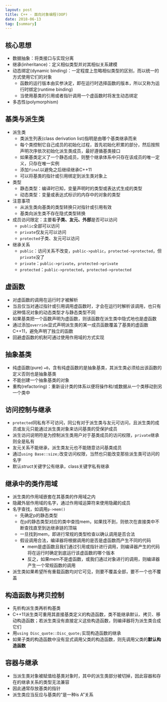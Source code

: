```yaml
---
layout: post
title: C++ - 面向对象编程(OOP)
date: 2018-06-13
tag: [summary]
---
```


## 核心思想
* 数据抽象：将类接口与实现分离
* 继承(inheritance)：定义相似类型并对其相似关系建模
* 动态绑定(dynamic binding)：一定程度上忽略相似类型的区别，而以统一的方式使用它们的对象
	* 函数的运行版本由实参决定，即在运行时选择函数的版本，所以又称为运行时绑定(runtime binding)
	* 当使用基类的引用或者指针调用一个虚函数时将发生动态绑定
* 多态性(polymorphism)

## 基类与派生类
* 派生类
	* 类派生列表(class derivation list)指明是由哪个基类继承而来
	* 每个类控制它自己成员的初始化过程，首先初始化积累的部分，然后按照声明次序依次初始化派生类成员，最好遵循基类接口
	* 如果基类定义了一个静态成员，则整个继承体系中只存在该成员的唯一定义，只存在唯一实例
	* 添加`final`以避免之后继续继承C++11
	* 可以将基类的指针或引用绑定到派生类对象上
* 类型
	* 静态类型：编译时已知，变量声明时的类型或表达式生成的类型
	* 动态类型：变量或表达式标识的内存中的对象的类型
* 注意事项
	* 从派生类向基类的类型转换只对指针或引用有效
	* 基类向派生类不存在隐式类型转换
* 成员访问限定：主要看**子类、友元、外部**是否可以访问
	* `public`全部可以访问
	* `private`仅友元可以访问
	* `protected`子类、友元可以访问
* 继承关系
	* `public`：访问关系不改变，`public->public`，`protected->protected`，但`private`没了
	* `private`：`public->private`，`protected->private`
	* `protected`：`public->protected`，`protected->protected`

## 虚函数
* 对虚函数的调用在运行时才被解析
* 当且仅当对通过指针或引用调用虚函数时，才会在运行时解析该调用，也只有这种情况对象的动态类型才与静态类型不同
* 如果基类把一个函数声明为虚函数，则该函数在派生类中隐式地也是虚函数
* 通过添加`override`显式声明派生类的某一成员函数覆盖了基类的虚函数C++11，避免声明了独立的函数
* 回避虚函数的机制可通过使用作用域的方式实现

## 抽象基类
* 纯虚函数(pure) `=0`，含有纯虚函数的是抽象基类，其派生类必须给出该函数的定义否则也是抽象基类
* 不能创建一个抽象基类的对象
* 重构(refactoring)：重新设计类的体系以便将操作和/或数据从一个类移动到另一个类中

## 访问控制与继承
* `protected`同私有不可访问，同公有对于派生类与友元可访问，且派生类的成员或友元只能通过派生类对象来访问基类的受保护成员
* 派生访问说明符是为控制派生类用户对于基类成员的访问权限，`private`继承则全是私有
* 友元关系不能继承，派生类友元也不能随意访问基类成员
* 通过`using Base::size;`改变访问权限，当然也只能改变那些派生类可访问的名字
* 默认struct关键字公有继承，class关键字私有继承

## 继承中的类作用域
* 派生类的作用域嵌套在其基类的作用域之内
* 隐藏外层作用域的名字，通过作用域运算符来使用隐藏的成员
* 名字查找，如调用`p->mem()`
	* 先确定p的静态类型
	* 在p的静态类型对应的类中查找mem，如果找不到，则依次在直接类中不断查找直至到达继承链的顶端
	* 一旦找到mem，即进行常规的类型检查以确认调用是否合法
	* 假设调用合法，编译器将根据调用的是否是虚函数而产生不同的代码
		* mem是虚函数且我们通过引用或指针进行调用，则编译器产生的代码将在运行时确定到底运行该虚函数的哪个版本
		* 反之，如果mem不是虚函数，或我们通过对象进行的调用，则编译器产生一个常规函数的调用
* 派生类如果希望所有重载函数均对它可见，则要不覆盖全部，要不一个也不覆盖

## 构造函数与拷贝控制
* 先析构派生类再析构基类
* C++11派生类可重用其直接基类定义的构造函数，类不能继承默认、拷贝、移动构造函数；若派生类没有直接定义这些构造函数，则编译器将为派生类合成它们
* 用`using Disc_quote::Disc_quote;`实现构造函数的继承
* 如果子类的构造函数中没有显式调用父类的构造函数，则先调用父类的**默认构造函数**

## 容器与继承
* 当派生类对象被赋值给基类对象时，其中的派生类部分被切掉，因此容器和存在的继承关系的类型无法兼容
* 因此通常存放基类的指针
* 派生类应当反应与基类的“是一种is A”关系